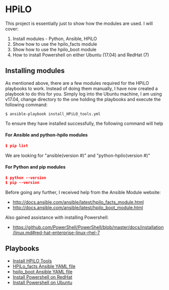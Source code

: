 # HPiLO
This project is essentially just to show how the modules are used. I will cover:
1) Install modules - Python, Ansible, HPiLO
2) Show how to use the hpilo_facts module
3) Show how to use the hpilo_boot module
4) How to install Powershell on either Ubuntu (17.04) and RedHat (7)

## Installing modules
As mentioned above, there are a few modules required for the HPiLO playbooks to work. Instead of doing them manually, I have now created a playbook to do this for you. Simply log into the Ubuntu machine, I am using v17.04, change directory to the one holding the playbooks and execute the following command: 

```$ ansible-playbook install_HPiLO_tools.yml ```

To ensure they have installed successfully, the following command will help

#### For Ansible and python-hpilo modules
```json
$ pip list
```
We are looking for "ansible(version #)" and "python-hpilo(version #)"

#### For Python and pip modules
```json
$ python --version
$ pip --version
```

Before going any further, I received help from the Ansible Module website:
- http://docs.ansible.com/ansible/latest/hpilo_facts_module.html
- http://docs.ansible.com/ansible/latest/hpilo_boot_module.html

Also gained assistance with installing Powershell: 
- https://github.com/PowerShell/PowerShell/blob/master/docs/installation/linux.md#red-hat-enterprise-linux-rhel-7

## Playbooks
- [Install HPiLO Tools](../master/install_HPiLO_tools.yml)
- [HPiLo_facts Ansible YAML file](../master/HPiLo_facts.yml)
- [hpilo_boot Ansible YAML file](../master/HPiLo_boot.yml)
- [Install Powershell on RedHat](../master/Install_Powershell_RHEL_7.yml)
- [Install Powershell on Ubuntu](../master/Install_Powershell_Ubuntu_17.04.yml)
